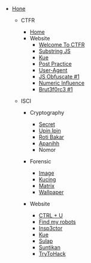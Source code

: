 - [Hone](/)

  - CTFR
    - [Home](/CTFR/)
    - Website
      - [Welcome To CTFR](CTFR/Web/Welcome%20To%20CTFR/)
      - [Substring JS](CTFR/Web/Substring%20JS/)
      - [Kue](CTFR/Web/Kue/)
      - [Post Practice](CTFR/Web/Post%20Practice/)
      - [User-Agent](CTFR/Web/User-Agent/)
      - [JS Obfuscate #1](CTFR/Web/JS%20Obfuscate%20%231/)
      - [Numeric Influence](CTFR/Web/Numeric%20Influence/)
      - [Brut3f0rc3 #1](CTFR/Web/Brut3f0rc3%20%231/)
  - ISCI

    - Cryptography
      - [Secret](ISCI/Cryptography/Secret/)
      - [Upin Ipin](ISCI/Cryptography/Upin%20Ipin/)
      - [Roti Bakar](ISCI/Cryptography/Roti%20Bakar/)
      - [Apanihh](ISCI/Cryptography/Apanihh/)
      - Nomor
    - Forensic

      - [Image](ISCI/Forensic/Image/)
      - [Kucing](ISCI/Forensic/Kucing)
      - [Matrix](ISCI/Forensic/Matrix/)
      - [Wallpaper](ISCI/Forensic/Wallpaper/)

    - Website
      - [CTRL + U](ISCI/Web/CTRL%20%2B%20U%20%3Av/)
      - [Find my robots](ISCI/Web/Find%20my%20robots/)
      - [Insp3ctor](ISCI/Web/Insp3ctor/)
      - [Kue](ISCI/Web/Kue/)
      - [Sulap](ISCI/Web/Sulap/)
      - [Suntikan](ISCI/Web/Suntikan/)
      - [TryToHack](ISCI/Web/TryToHack/)
